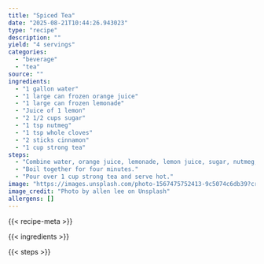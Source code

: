 ```yaml
---
title: "Spiced Tea"
date: "2025-08-21T10:44:26.943023"
type: "recipe"
description: ""
yield: "4 servings"
categories:
  - "beverage"
  - "tea"
source: ""
ingredients:
  - "1 gallon water"
  - "1 large can frozen orange juice"
  - "1 large can frozen lemonade"
  - "Juice of 1 lemon"
  - "2 1/2 cups sugar"
  - "1 tsp nutmeg"
  - "1 tsp whole cloves"
  - "2 sticks cinnamon"
  - "1 cup strong tea"
steps:
  - "Combine water, orange juice, lemonade, lemon juice, sugar, nutmeg, cloves, and cinnamon in a large pot."
  - "Boil together for four minutes."
  - "Pour over 1 cup strong tea and serve hot."
image: "https://images.unsplash.com/photo-1567475752413-9c5074c6db39?crop=entropy&cs=tinysrgb&fit=max&fm=jpg&ixid=M3w3OTQ5MzV8MHwxfHNlYXJjaHwxfHxzcGljZWQlMjB0ZWElMjBmb29kfGVufDF8MHx8fDE3NTU3OTU5MTh8MA&ixlib=rb-4.1.0&q=80&w=1080"
image_credit: "Photo by allen lee on Unsplash"
allergens: []
---
```


{{< recipe-meta >}}

{{< ingredients >}}

{{< steps >}}
